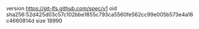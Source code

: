 version https://git-lfs.github.com/spec/v1
oid sha256:52d425d03c57c102bbe1855c793ca5560fe562cc99e005b573e4a16c4660814d
size 18990
